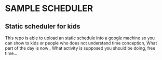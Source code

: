 # SAMPLE SCHEDULER
## Static scheduler for kids


This repo is able to upload an static schedule into a google machine so you can show to kids or people who does not understand time conception, What part of the day is now , What activity is supposed you should be doing, free time...

